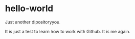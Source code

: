 # hello-world
Just another dipositoryyou.

It is just a test to learn how to work with Github.
It is me again.
